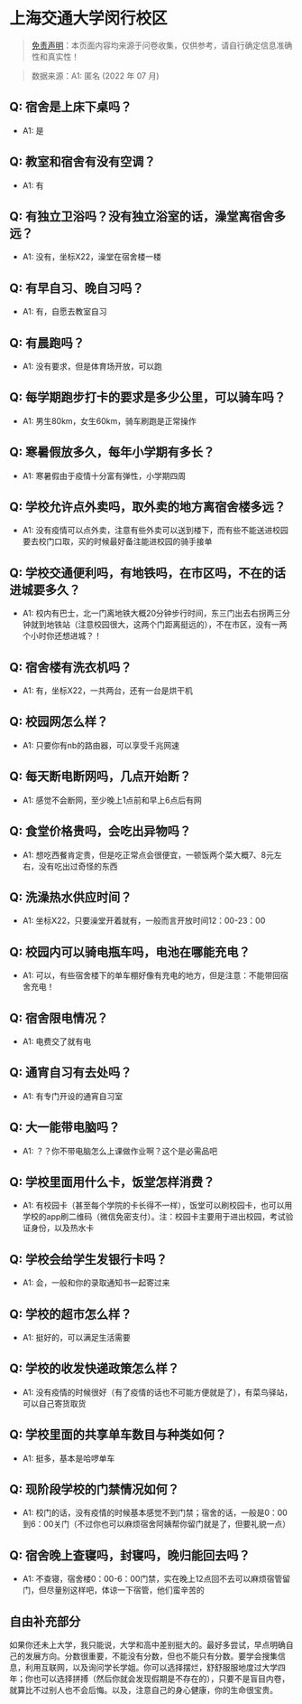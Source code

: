 # 上海交通大学闵行校区

> [免责声明](https://colleges.chat/#_3)：本页面内容均来源于问卷收集，仅供参考，请自行确定信息准确性和真实性！

> 数据来源：A1: 匿名 (2022 年 07 月)

## Q: 宿舍是上床下桌吗？

- A1: 是

## Q: 教室和宿舍有没有空调？

- A1: 有

## Q: 有独立卫浴吗？没有独立浴室的话，澡堂离宿舍多远？

- A1: 没有，坐标X22，澡堂在宿舍楼一楼

## Q: 有早自习、晚自习吗？

- A1: 有，自愿去教室自习

## Q: 有晨跑吗？

- A1: 没有要求，但是体育场开放，可以跑

## Q: 每学期跑步打卡的要求是多少公里，可以骑车吗？

- A1: 男生80km，女生60km，骑车刷跑是正常操作

## Q: 寒暑假放多久，每年小学期有多长？

- A1: 寒暑假由于疫情十分富有弹性，小学期四周

## Q: 学校允许点外卖吗，取外卖的地方离宿舍楼多远？

- A1: 没有疫情可以点外卖，注意有些外卖可以送到楼下，而有些不能送进校园要去校门口取，买的时候最好备注能进校园的骑手接单

## Q: 学校交通便利吗，有地铁吗，在市区吗，不在的话进城要多久？

- A1: 校内有巴士，北一门离地铁大概20分钟步行时间，东三门出去右拐两三分钟就到地铁站（注意校园很大，这两个门距离挺远的），不在市区，没有一两个小时你还想进城？！

## Q: 宿舍楼有洗衣机吗？

- A1: 有，坐标X22，一共两台，还有一台是烘干机

## Q: 校园网怎么样？

- A1: 只要你有nb的路由器，可以享受千兆网速

## Q: 每天断电断网吗，几点开始断？

- A1: 感觉不会断网，至少晚上1点前和早上6点后有网

## Q: 食堂价格贵吗，会吃出异物吗？

- A1: 想吃西餐肯定贵，但是吃正常点会很便宜，一顿饭两个菜大概7、8元左右，没有吃出过奇怪的东西

## Q: 洗澡热水供应时间？

- A1: 坐标X22，只要澡堂开着就有，一般而言开放时间12：00-23：00

## Q: 校园内可以骑电瓶车吗，电池在哪能充电？

- A1: 可以，有些宿舍楼下的单车棚好像有充电的地方，但是注意：不能带回宿舍充电！

## Q: 宿舍限电情况？

- A1: 电费交了就有电

## Q: 通宵自习有去处吗？

- A1: 有专门开设的通宵自习室

## Q: 大一能带电脑吗？

- A1: ？？你不带电脑怎么上课做作业啊？这个是必需品吧

## Q: 学校里面用什么卡，饭堂怎样消费？

- A1: 有校园卡（甚至每个学院的卡长得不一样），饭堂可以刷校园卡，也可以用学校的app刷二维码（微信免密支付）。注：校园卡主要用于进出校园，考试验证身份，以及热水卡

## Q: 学校会给学生发银行卡吗？

- A1: 会，一般和你的录取通知书一起寄过来

## Q: 学校的超市怎么样？

- A1: 挺好的，可以满足生活需要

## Q: 学校的收发快递政策怎么样？

- A1: 没有疫情的时候很好（有了疫情的话也不可能方便就是了），有菜鸟驿站，可以自己寄货取货

## Q: 学校里面的共享单车数目与种类如何？

- A1: 挺多，基本是哈啰单车

## Q: 现阶段学校的门禁情况如何？

- A1: 校门的话，没有疫情的时候基本感觉不到门禁；宿舍的话，一般是0：00到6：00关门（不过你也可以麻烦宿舍阿姨帮你留门就是了，但要礼貌一点）

## Q: 宿舍晚上查寝吗，封寝吗，晚归能回去吗？

- A1: 不查寝，宿舍楼0：00-6：00门禁，实在晚上12点回不去可以麻烦宿管留门，但尽量别这样吧，体谅一下宿管，他们蛮辛苦的

## 自由补充部分

如果你还未上大学，我只能说，大学和高中差别挺大的。最好多尝试，早点明确自己的发展方向。分数很重要，不能没有分数，但也不能只有分数。要学会搜集信息，利用互联网，以及询问学长学姐。你可以选择摆烂，舒舒服服地度过大学四年；你也可以选择拼搏（然后你就会发现假期是不存在的），只要不是盲目内卷，就算比不过别人也不会后悔。以及，注意自己的身心健康，你的生命很宝贵。